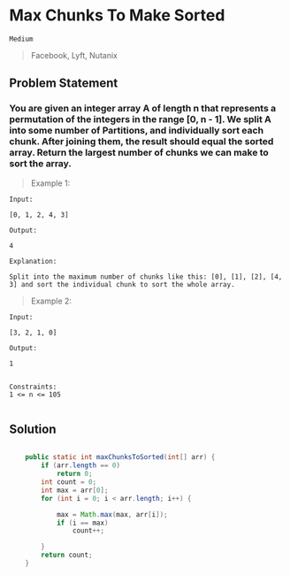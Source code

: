 # Max Chunks To Make Sorted

`Medium`

> Facebook, Lyft, Nutanix

## Problem Statement

### You are given an integer array A of length n that represents a permutation of the integers in the range [0, n - 1]. We split A into some number of Partitions, and individually sort each chunk. After joining them, the result should equal the sorted array. Return the largest number of chunks we can make to sort the array.

> Example 1:

```
Input:

[0, 1, 2, 4, 3]

Output:

4

Explanation:

Split into the maximum number of chunks like this: [0], [1], [2], [4, 3] and sort the individual chunk to sort the whole array.

```

> Example 2:

```
Input:

[3, 2, 1, 0]

Output:

1
```

```

Constraints:
1 <= n <= 105


```

## Solution

```java

    public static int maxChunksToSorted(int[] arr) {
        if (arr.length == 0)
            return 0;
        int count = 0;
        int max = arr[0];
        for (int i = 0; i < arr.length; i++) {

            max = Math.max(max, arr[i]);
            if (i == max)
                count++;

        }
        return count;
    }
```
